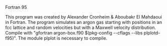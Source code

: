 Fortran 95

This program was created by Alexander Cronheim & Aboubakr El Mahdaoui in Fortran. The program simulates an argon gas starting with positions in an fcc lattice and random velocities but with a Maxwell velocity distribution. Compile with "gfortran argon-box.f90 $(pkg-config --cflags --libs plplotd-f95)". The module plplot is necessary to compile.
